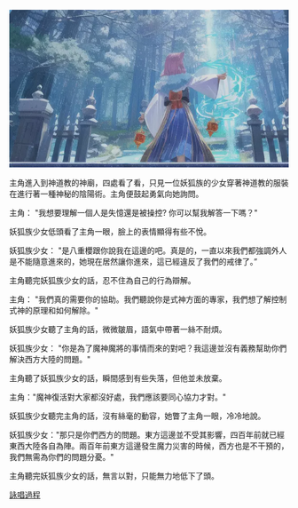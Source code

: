 ![](./4-1-b.webp)

主角進入到神道教的神廟，四處看了看，只見一位妖狐族的少女穿著神道教的服裝在進行著一種神秘的陰陽術。主角便鼓起勇氣向她詢問。

主角： "我想要理解一個人是失憶還是被操控? 你可以幫我解答一下嗎？"

妖狐族少女低頭看了主角一眼，臉上的表情顯得有些不悅。

妖狐族少女： "是八重櫻跟你說我在這邊的吧。真是的，一直以來我們都強調外人是不能隨意進來的，她現在居然讓你進來，這已經違反了我們的戒律了。”

主角聽完妖狐族少女的話，忍不住為自己的行為辯解。

主角： "我們真的需要你的協助。我們聽說你是式神方面的專家，我們想了解控制式神的原理和如何解除。"

妖狐族少女聽了主角的話，微微皺眉，語氣中帶著一絲不耐煩。

妖狐族少女： "你是為了魔神魔將的事情而來的對吧？我這邊並沒有義務幫助你們解決西方大陸的問題。"

主角聽了妖狐族少女的話，瞬間感到有些失落，但他並未放棄。

主角："魔神復活對大家都沒好處，我們應該要同心協力才對。"

妖狐族少女聽完主角的話，沒有絲毫的動容，她瞥了主角一眼，冷冷地說。

妖狐族少女："那只是你們西方的問題。東方這邊並不受其影響，四百年前就已經東西大陸各自為陣。兩百年前東方這邊發生魔力災害的時候，西方也是不干預的，我們無需為你們的問題分憂。"

主角聽完妖狐族少女的話，無言以對，只能無力地低下了頭。


[詠唱過程](./gpt/4-1-b.chat.html)